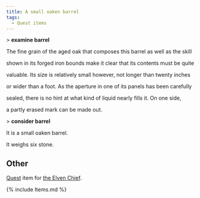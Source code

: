 ```yaml
---
title: A small oaken barrel
tags:
  - Quest items
---
```

\> **examine barrel**

The fine grain of the aged oak that composes this barrel as well as the
skill

shown in its forged iron bounds make it clear that its contents must be
quite

valuable. Its size is relatively small however, not longer than twenty
inches

or wider than a foot. As the aperture in one of its panels has been
carefully

sealed, there is no hint at what kind of liquid nearly fills it. On one
side,

a partly erased mark can be made out.

\> **consider barrel**

It is a small oaken barrel.

It weighs six stone.

## Other

[Quest](Quest "wikilink") item for [the Elven
Chief](Quest#Elven_Chief "wikilink").

{% include Items.md %}
